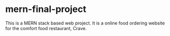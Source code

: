 # mern-final-project
This is a MERN stack based web project. It is a online food ordering website for the comfort food restaurant, Crave. 
